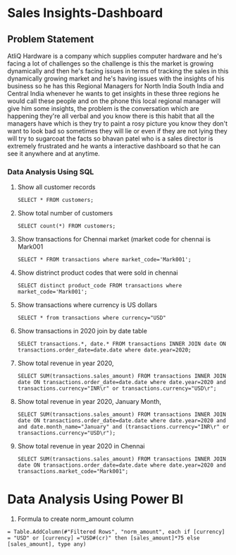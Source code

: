 # Sales Insights-Dashboard

## Problem Statement
AtliQ Hardware is a company which supplies computer hardware and he's facing a lot of challenges so the challenge is this 
the market is growing dynamically and then he's facing issues in terms of 
tracking the sales in this dynamically growing market and he's having issues 
with the insights of his business so he has this Regional Managers for North 
India South India and Central India whenever he wants to get insights in 
these three regions he would call these people and on the phone 
this local regional manager will give him some insights, the problem is the conversation which are happening they're 
all verbal and you know there is this habit that all the managers have which 
is they try to paint a rosy picture you know they don't want to look bad so 
sometimes they will lie or even if they are not lying they will try to sugarcoat 
the facts so bhavan patel who is a sales director is extremely frustrated and he wants a interactive dashboard so that he can see it anywhere and at anytime.


### Data Analysis Using SQL

1. Show all customer records

    `SELECT * FROM customers;`

1. Show total number of customers

    `SELECT count(*) FROM customers;`

1. Show transactions for Chennai market (market code for chennai is Mark001

    `SELECT * FROM transactions where market_code='Mark001';`

1. Show distrinct product codes that were sold in chennai

    `SELECT distinct product_code FROM transactions where market_code='Mark001';`

1. Show transactions where currency is US dollars

    `SELECT * from transactions where currency="USD"`

1. Show transactions in 2020 join by date table

    `SELECT transactions.*, date.* FROM transactions INNER JOIN date ON transactions.order_date=date.date where date.year=2020;`

1. Show total revenue in year 2020,

    `SELECT SUM(transactions.sales_amount) FROM transactions INNER JOIN date ON transactions.order_date=date.date where date.year=2020 and transactions.currency="INR\r" or transactions.currency="USD\r";`
	
1. Show total revenue in year 2020, January Month,

    `SELECT SUM(transactions.sales_amount) FROM transactions INNER JOIN date ON transactions.order_date=date.date where date.year=2020 and and date.month_name="January" and (transactions.currency="INR\r" or transactions.currency="USD\r");`

1. Show total revenue in year 2020 in Chennai

    `SELECT SUM(transactions.sales_amount) FROM transactions INNER JOIN date ON transactions.order_date=date.date where date.year=2020
and transactions.market_code="Mark001";`


Data Analysis Using Power BI
============================

1. Formula to create norm_amount column

`= Table.AddColumn(#"Filtered Rows", "norm_amount", each if [currency] = "USD" or [currency] ="USD#(cr)" then [sales_amount]*75 else [sales_amount], type any)`
